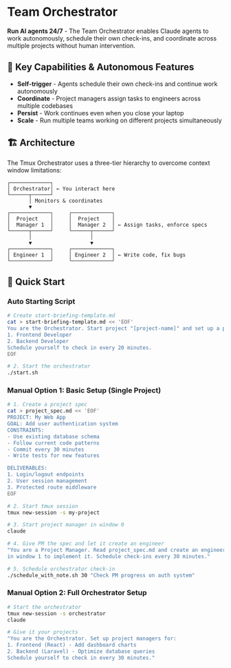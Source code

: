 # Team Orchestrator

**Run AI agents 24/7** - The Team Orchestrator enables Claude agents to work autonomously, schedule their own check-ins, and coordinate across multiple projects without human intervention.

## 🤖 Key Capabilities & Autonomous Features

- **Self-trigger** - Agents schedule their own check-ins and continue work autonomously
- **Coordinate** - Project managers assign tasks to engineers across multiple codebases
- **Persist** - Work continues even when you close your laptop
- **Scale** - Run multiple teams working on different projects simultaneously

## 🏗️ Architecture

The Tmux Orchestrator uses a three-tier hierarchy to overcome context window limitations:

```
┌─────────────┐
│ Orchestrator│ ← You interact here
└──────┬──────┘
       │ Monitors & coordinates
       ▼
┌─────────────┐     ┌─────────────┐
│  Project    │     │  Project    │
│  Manager 1  │     │  Manager 2  │ ← Assign tasks, enforce specs
└──────┬──────┘     └──────┬──────┘
       │                   │
       ▼                   ▼
┌─────────────┐     ┌─────────────┐
│ Engineer 1  │     │ Engineer 2  │ ← Write code, fix bugs
└─────────────┘     └─────────────┘
```

## 🎯 Quick Start

### Auto Starting Script

```bash
# Create start-briefing-template.md
cat > start-briefing-template.md << 'EOF'
You are the Orchestrator. Start project "[project-name]" and set up a project manager for:
1. Frontend Developer
2. Backend Developer
Schedule yourself to check in every 20 minutes.
EOF

# 2. Start the orchestrator
./start.sh
```

### Manual Option 1: Basic Setup (Single Project)

```bash
# 1. Create a project spec
cat > project_spec.md << 'EOF'
PROJECT: My Web App
GOAL: Add user authentication system
CONSTRAINTS:
- Use existing database schema
- Follow current code patterns
- Commit every 30 minutes
- Write tests for new features

DELIVERABLES:
1. Login/logout endpoints
2. User session management
3. Protected route middleware
EOF

# 2. Start tmux session
tmux new-session -s my-project

# 3. Start project manager in window 0
claude

# 4. Give PM the spec and let it create an engineer
"You are a Project Manager. Read project_spec.md and create an engineer
in window 1 to implement it. Schedule check-ins every 30 minutes."

# 5. Schedule orchestrator check-in
./schedule_with_note.sh 30 "Check PM progress on auth system"
```

### Manual Option 2: Full Orchestrator Setup

```bash
# Start the orchestrator
tmux new-session -s orchestrator
claude

# Give it your projects
"You are the Orchestrator. Set up project managers for:
1. Frontend (React) - Add dashboard charts
2. Backend (Laravel) - Optimize database queries
Schedule yourself to check in every 30 minutes."
```